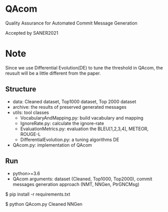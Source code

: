 # QAcom
Quality Assurance for Automated Commit Message Generation

Accepted by SANER2021

# Note
Since we use Differential Evolution(DE) to tune the threshold in QAcom, the reusult will be a little different from the paper.

## Structure
- data: Cleaned dataset, Top1000 dataset, Top 2000 dataset
- archive: the results of preserved generated messages
- utils: tool classes
	- VocabularyAndMapping.py: build vacabulary and mapping
	- IgnoreRate.py: calculate the ignore-rate
	- EvaluationMetrics.py: evaluation the BLEU[1,2,3,4], METEOR, ROUGE-L
	- DifferentialEvolution.py: a tuning algorithms DE
- QAcom.py: implementation of QAcom


## Run
- python>=3.6
- QAcom arguments: dataset (Cleaned, Top1000, Top2000), 
    commit messages generation approach (NMT, NNGen, PtrGNCMsg)

$ pip install -r requirements.txt

$ python QAcom.py Cleaned NNGen

